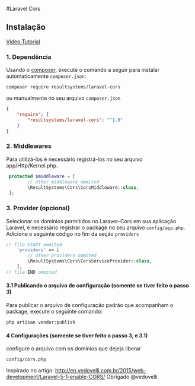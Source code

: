 #Laravel Cors

## Instalação

[Vídeo Tutorial](https://youtu.be/6vBSI4Dz63c)

### 1. Dependência

Usando o <a href="https://getcomposer.org/" target="_blank">composer</a>, execute o comando a seguir para instalar automaticamente `composer.json`:

```shell
composer require resultsystems/laravel-cors
```

ou manualmente no seu arquivo `composer.json`

```json
{
    "require": {
        "resultsystems/laravel-cors": "^1.0"
    }
}
```

### 2. Middlewares
Para utilizá-los é necessário registrá-los no seu arquivo app/Http/Kernel.php.

```php
 protected $middleware = [
        // other middleware ommited
    	\ResultSystems\Cors\CorsMiddleware::class,
 ];
```

### 3. Provider (opcional)

Selecionar os domínios permitidos no Laraver-Cors em sua aplicação Laravel, é necessário registrar o package no seu arquivo `config/app.php`. Adicione o seguinte código no fim da seção `providers`

```php
// file START ommited
    'providers' => [
        // other providers ommited
        \ResultSystems\Cors\CorsServiceProvider::class,
    ],
// file END ommited
```

#### 3.1 Publicando o arquivo de configuração (somente se tiver feito o passo 3)

Para publicar o arquivo de configuração padrão que acompanham o package, execute o seguinte comando:

```shell
php artisan vendor:publish
```


#### 4 Configurações (somente se tiver feito o passo 3, e 3.1)

configure o arquivo com os domínios que dejeja liberar

`config/cors.php`

Inspirado no artigo: http://en.vedovelli.com.br/2015/web-development/Laravel-5-1-enable-CORS/
Obrigado @vedovelli
